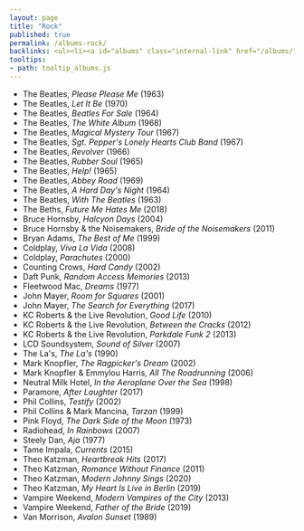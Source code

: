 ```yaml
---
layout: page
title: "Rock"
published: true
permalink: /albums-rock/
backlinks: <ul><li><a id="albums" class="internal-link" href="/albums/">Albums</a></li></ul>
tooltips: 
- path: tooltip_albums.js
---
```


* The Beatles, *Please Please Me* (1963)
* The Beatles, *Let It Be* (1970)
* The Beatles, *Beatles For Sale* (1964)
* The Beatles, *The White Album* (1968)
* The Beatles, *Magical Mystery Tour* (1967)
* The Beatles, *Sgt. Pepper's Lonely Hearts Club Band* (1967)
* The Beatles, *Revolver* (1966)
* The Beatles, *Rubber Soul* (1965)
* The Beatles, *Help!* (1965)
* The Beatles, *Abbey Road* (1969)
* The Beatles, *A Hard Day's Night* (1964)
* The Beatles, *With The Beatles* (1963)
* The Beths, *Future Me Hates Me* (2018)
* Bruce Hornsby, *Halcyon Days* (2004)
* Bruce Hornsby & the Noisemakers, *Bride of the Noisemakers* (2011)
* Bryan Adams, *The Best of Me* (1999)
* Coldplay, *Viva La Vida* (2008)
* Coldplay, *Parachutes* (2000)
* Counting Crows, *Hard Candy* (2002)
* Daft Punk, *Random Access Memories* (2013)
* Fleetwood Mac, *Dreams* (1977)
* John Mayer, *Room for Squares* (2001)
* John Mayer, *The Search for Everything* (2017)
* KC Roberts & the Live Revolution, *Good Life* (2010)
* KC Roberts & the Live Revolution, *Between the Cracks* (2012)
* KC Roberts & the Live Revolution, *Parkdale Funk 2* (2013)
* LCD Soundsystem, *Sound of Silver* (2007)
* The La's, *The La's* (1990)
* Mark Knopfler, *The Ragpicker's Dream* (2002)
* Mark Knopfler & Emmylou Harris, *All The Roadrunning* (2006)
* Neutral Milk Hotel, *In the Aeroplane Over the Sea* (1998)
* Paramore, *After Laughter* (2017)
* Phil Collins, *Testify* (2002)
* Phil Collins & Mark Mancina, *Tarzan* (1999)
* Pink Floyd, *The Dark Side of the Moon* (1973)
* Radiohead, *In Rainbows* (2007)
* Steely Dan, *Aja* (1977)
* Tame Impala, *Currents* (2015)
* Theo Katzman, *Heartbreak Hits* (2017)
* Theo Katzman, *Romance Without Finance* (2011)
* Theo Katzman, *Modern Johnny Sings* (2020)
* Theo Katzman, *My Heart Is Live in Berlin* (2019)
* Vampire Weekend, *Modern Vampires of the City* (2013)
* Vampire Weekend, *Father of the Bride* (2019)
* Van Morrison, *Avalon Sunset* (1989)

